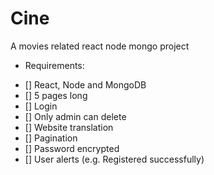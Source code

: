 # Cine
A movies related react node mongo project 

* Requirements:
- [] React, Node and MongoDB
- [] 5 pages long
- [] Login
- [] Only admin can delete
- [] Website translation
- [] Pagination
- [] Password encrypted
- [] User alerts (e.g. Registered successfully)
